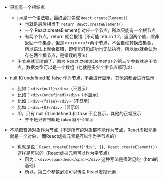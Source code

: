 - 只能有一个根结点
  - jsx是一个语法糖，最终会打包成 `React.createElement()`
    - 也就是最后相当于 `return React.createElement()`
    - 一个 React.createElement() 对应一个节点，所以只能有一个根节点
    - 有两个节点，return 就会报错（不可能 return 1 2，返回两个值，除非返回一个集合，但是<></><></>两个节点，不会自动转换成集合，所以语法上就会报错，即使能打包成功也无法执行，所以jsx就会认为存在两个根节点，是错误的写法）
  - 子节点就无所谓了，因为 React.createElement() 的第三个参数就是子节点，数据类型可以是一个数组（也就是多少个字节点都可以）


- null 和 undefined 和 false 作为节点，不会进行显示，其他的都会进行显示
  - 比如：`<div>{null}</div>`（不显示）
  - 比如：`<div>{undefined}</div>`（不显示）
  - 比如：`<div>{false}</div>`（不显示）
  - 比如：`<div>{0}</div>`（显示0）
  - 即，只有 null 和 undefined 和 false 不会显示，其他的正常展示
    - 并不是只要判断是 false 就不会显示


- 不能把普通对象作为节点（不是所有的对象都不能作为节点，React虚拟元素就是一个对象， 而React虚拟元素是可以作为字节点的）
  - 也就是说：`React.createElement('div', {}, React.createElement())` 这样是可以的（React虚拟元素可以作为字节点）
    - 因为：`<div><span>demo</span></div>` 这种写法是很常见的（html的基础）
    - 所以，第三个参数必须可以传递 React虚拟元素